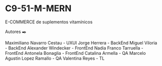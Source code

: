 # C9-51-M-MERN
E-COMMERCE de suplementos vitamínicos


Autores ✒️

Maximiliano Navarro Cestau - UXUI
Jorge Herrera - BackEnd
Miguel Viloria - BackEnd
Alexander Windecker - FrontEnd
Nadia Franco Tarruella - FrontEnd
Antonela Bonaglia  - FrontEnd
Catalina Armella - QA
Marcelo Agustin Lopez Ramallo - QA
Valentina Reyes - TL